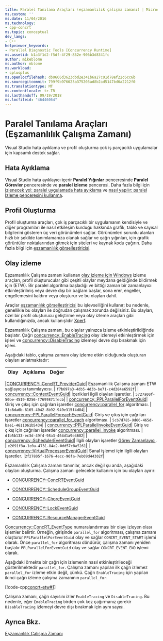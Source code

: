 ```yaml
---
title: Paralel Tanılama Araçları (eşzamanlılık çalışma zamanı) | Microsoft Docs
ms.custom: ''
ms.date: 11/04/2016
ms.technology:
- cpp-concrt
ms.topic: conceptual
dev_langs:
- C++
helpviewer_keywords:
- Parallel Diagnostic Tools [Concurrency Runtime]
ms.assetid: b1a3f1d2-f5df-4f29-852e-906b3d8341fc
author: mikeblome
ms.author: mblome
ms.workload:
- cplusplus
ms.openlocfilehash: db0666d3623dbd2e341b6a27c01d78ef22c6cc6b
ms.sourcegitcommit: 799f9b976623a375203ad8b2ad5147bd6a2212f0
ms.translationtype: MT
ms.contentlocale: tr-TR
ms.lasthandoff: 09/19/2018
ms.locfileid: "46446064"
---
```

# <a name="parallel-diagnostic-tools-concurrency-runtime"></a>Paralel Tanılama Araçları (Eşzamanlılık Çalışma Zamanı)

Visual Studio hata ayıklama ve profil oluşturma çok iş parçacıklı uygulamalar için kapsamlı destek sağlar.

## <a name="debugging"></a>Hata Ayıklama

Visual Studio hata ayıklayıcı içerir **Paralel Yığınlar** penceresinde **Paralel Görevler** penceresinde ve **paralel izleme** penceresi. Daha fazla bilgi için [izlenecek yol: paralel uygulamada hata ayıklama](/visualstudio/debugger/walkthrough-debugging-a-parallel-application) ve [nasıl yapılır: paralel İzleme penceresini kullanma](/visualstudio/debugger/how-to-use-the-parallel-watch-window).

## <a name="profiling"></a>Profil Oluşturma

Profil oluşturma araçları, çok iş parçacıklı bir uygulamanın kendisiyle ve diğer programları ile nasıl etkileşim kurduğu hakkında grafik, tablo ve sayısal bilgilerini gösteren üç veri görünümleri sağlar. Görünümleri sorunlu alanları hızlı bir şekilde tanımlamanıza olanak sağlar ve çağrı yığınları, için grafik görüntüler noktalarından gitmek için siteleri ve kaynak kodu çağırın. Daha fazla bilgi için [eşzamanlılık görselleştiricisi](/visualstudio/profiling/concurrency-visualizer).

## <a name="event-tracing"></a>Olay izleme

Eşzamanlılık Çalışma zamanı kullanan [olay izleme için Windows](/windows/desktop/ETW/event-tracing-portal) izleme araçları, profil oluşturucular gibi çeşitli olaylar meydana geldiğinde bildirmek için (ETW). Bir paralel algoritma başladığı ve bittiği zaman bir zamanlayıcı etkinleştirilmiş veya devre dışı bir bağlam başlar, sona erer, engeller, engellemesini kaldırır veya oluşturur ve bu olayları dahil.

Araçlar [eşzamanlılık görselleştiricisi](/visualstudio/profiling/concurrency-visualizer) bu işlevselliğini kullanır; bu nedenle, genellikle bu olayları ile doğrudan çalışmak zorunda değilsiniz. Bu olayları, özel bir profil oluşturucu geliştirme veya olay izleme araçları gibi kullandığınızda, ancak kullanışlıdır [Xperf](http://go.microsoft.com/fwlink/p/?linkid=160628).

Eşzamanlılık Çalışma zamanı, bu olaylar yalnızca izleme etkinleştirildiğinde başlatır. Çağrı [concurrency::EnableTracing](reference/concurrency-namespace-functions.md#enabletracing) olay izlemeyi etkinleştirmek için işlevi ve [concurrency::DisableTracing](reference/concurrency-namespace-functions.md#disabletracing) izlemeyi devre dışı bırakmak için işlevi.

Aşağıdaki tablo, çalışma zamanı olay izleme etkin olduğunda oluşturan olayları anlatmaktadır:

|Olay|Açıklama|Değer|
|-----------|-----------------|-----------|

|[CONCURRENCY::ConcRT_ProviderGuid](reference/concurrency-namespace-constants1.md#concrt_providerguid)| Eşzamanlılık Çalışma zamanı ETW sağlayıcısı tanımlayıcısı. | `f7b697a3-4db5-4d3b-be71-c4d284e6592f`| | [concurrency::ContextEventGuid](reference/concurrency-namespace-constants1.md#contexteventguid)| İçerikleri ilgili olayları işaretler. | `5727a00f-50be-4519-8256-f7699871fecb`| | [concurrency::PPLParallelForEventGuid](reference/concurrency-namespace-constants1.md#pplparallelforeventguid)| Giriş ve çıkış için çağrıları işaretler [concurrency::parallel_for](reference/concurrency-namespace-functions.md#parallel_for) algoritması. | `31c8da6b-6165-4042-8b92-949e315f4d84`| | [concurrency::PPLParallelForeachEventGuid](reference/concurrency-namespace-constants1.md#pplparallelforeacheventguid)| Giriş ve çıkış için çağrıları işaretler [concurrency::parallel_for_each](reference/concurrency-namespace-functions.md#parallel_for_each) algoritması. | `5cb7d785-9d66-465d-bae1-4611061b5434`| | [concurrency::PPLParallelInvokeEventGuid](reference/concurrency-namespace-constants1.md#pplparallelinvokeeventguid)| Giriş ve çıkış için çağrıları işaretler [concurrency::parallel_invoke](reference/concurrency-namespace-functions.md#parallel_invoke) algoritması. | `d1b5b133-ec3d-49f4-98a3-464d1a9e4682`| | [concurrency::SchedulerEventGuid](reference/concurrency-namespace-constants1.md#schedulereventguid)| İlgili olayları işaretler [Görev Zamanlayıcı](../../parallel/concrt/task-scheduler-concurrency-runtime.md). | `e2091f8a-1e0a-4731-84a2-0dd57c8a5261`| | [concurrency::VirtualProcessorEventGuid](reference/concurrency-namespace-constants1.md#virtualprocessoreventguid)| Sanal işlemci için ilgili olayları işaretler. |`2f27805f-1676-4ecc-96fa-7eb09d44302f`|

Eşzamanlılık Çalışma zamanı tanımlar, ancak değil şu anda, aşağıdaki olayları oluşturma. Çalışma zamanı gelecekte kullanım için bu olayları ayırır:

- [CONCURRENCY::ConcRTEventGuid](reference/concurrency-namespace-constants1.md#concrteventguid)

- [CONCURRENCY::ScheduleGroupEventGuid](reference/concurrency-namespace-constants1.md#schedulereventguid)

- [CONCURRENCY::ChoreEventGuid](reference/concurrency-namespace-constants1.md#choreeventguid)

- [CONCURRENCY::LockEventGuid](reference/concurrency-namespace-constants1.md#lockeventguid)

- [CONCURRENCY::ResourceManagerEventGuid](reference/concurrency-namespace-constants1.md#resourcemanagereventguid)

[Concurrency::ConcRT_EventType](reference/concurrency-namespace-enums.md#concrt_eventtype) numaralandırması bir olayı izleyen olası işlemler belirtir. Örneğin, girişinde `parallel_for` algoritması, çalışma zamanı oluşturur `PPLParallelForEventGuid` olay ve sağlar `CONCRT_EVENT_START` işlemi olarak. Önce `parallel_for` algoritması döndürür, çalışma zamanı yeniden başlatır `PPLParallelForEventGuid` olay ve sağlar `CONCRT_EVENT_END` işlemi olarak.

Aşağıdaki örnekte bir çağrı için izlemenin nasıl etkinleştirileceği gösterilmektedir `parallel_for`. Çalışma zamanı yapılan ilk çağrı izlemez `parallel_for` izleme etkin değil, çünkü. Çağrı `EnableTracing` için yapılan ikinci çağrı izleme çalışma zamanının `parallel_for`.

[!code-cpp[concrt-etw#1](../../parallel/concrt/codesnippet/cpp/parallel-diagnostic-tools-concurrency-runtime_1.cpp)]

Çalışma zamanı, çağrı sayısını izler `EnableTracing` ve `DisableTracing`. Bu nedenle, eğer `EnableTracing` birden çok kez çağırmanız gerekir `DisableTracing` izlemeyi devre dışı bırakmak için aynı sayısı.

## <a name="see-also"></a>Ayrıca Bkz.

[Eşzamanlılık Çalışma Zamanı](../../parallel/concrt/concurrency-runtime.md)

